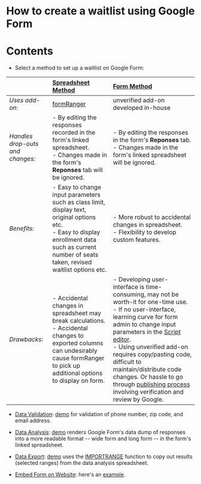 # How to create a waitlist using Google Form

# Contents
- Select a method to set up a waitlist on Google Form:

|         | [**Spreadsheet Method**](spreadsheet-method) | [**Form Method**](form-method)  |
| ------------- |:-------------| :-----|
| *Uses add-on:* | [formRanger](https://chrome.google.com/webstore/detail/formranger/faepkjkcpnnghgdhiobglpppbfdnaehc?hl=en) | unverified add-on developed in-house |
| *Handles drop-outs and changes:* | - By editing the responses recorded in the form's linked spreadsheet.<br/> - Changes made in the form's **Reponses** tab will be ignored. | - By editing the responses in the form's **Reponses** tab.<br/> - Changes made in the form's linked spreadsheet will be ignored. |
| *Benefits:* | - Easy to change input parameters such as class limit, display text, original options etc.<br/> - Easy to display enrollment data such as current number of seats taken, revised waitlist options etc. | - More robust to accidental changes in spreadsheet.<br/> - Flexibility to develop custom features. |
| *Drawbacks:* | - Accidental changes in spreadsheet may break calculations.<br/> - Accidental changes to exported columns can undesirably cause formRanger to pick up additional options to display on form. | - Developing user-interface is time-consuming, may not be worth-it for one-time use.<br/> - If no user-interface, learning curve for form admin to change input parameters in the [Script editor](https://developers.google.com/apps-script/guides/bound).<br/> - Using unverified add-on requires copy/pasting code, difficult to maintain/distribute code changes.  Or hassle to go through [publishing process](https://developers.google.com/apps-script/add-ons/publish) involving verification and review by Google. |
 
 
- [Data Validation](data-validation): [demo](https://docs.google.com/forms/d/11O0dxNVd995oLX95Ix-tns1h9xJPSjglJPdBx0jVkoI/edit?usp=sharing) for validation of phone number, zip code, and email address.

- [Data Analysis](data-analysis): [demo](https://docs.google.com/spreadsheets/d/1yYc1ecmeawc0_VqBrXIaNytGSHoxWJghUWh-cW0o8iM/edit?usp=sharing) renders Google Form's data dump of responses into a more readable format -- wide form and long form -- in the form's linked spreadsheet.

- [Data Export](data-export): [demo](https://docs.google.com/spreadsheets/d/1WGlJ7q8yTo78v4WL7p6eJW-cHkKmsTrFZwVMtWkmwvU/edit?usp=sharing) uses the [IMPORTRANGE](https://support.google.com/docs/answer/3093340) function to copy out results (selected ranges) from the data analysis spreadsheet.

- [Embed Form on Website](embed-form): here's an [example](/embed.html).
